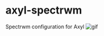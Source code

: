 # axyl-spectrwm

Spectrwm configuration for Axyl
![gif](https://raw.githubusercontent.com/axyl-os/axyl-os.github.io/master/src/img/axyl-spectrwm.gif)